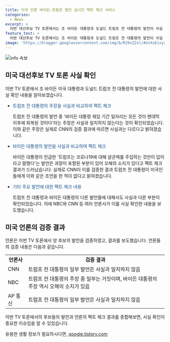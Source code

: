 ```yaml
---
title: 미국 언론 바이든·트럼프 발언 실시간 팩트 체크 서비스
categories:
  - News
excerpt: >
  이번 대선후보 TV 토론에서는 조 바이든 대통령과 도널드 트럼프 전 대통령의 발언이 사실 확인을 거쳐 논란이 되었습니다. 트럼프 전 대통령의 발언이 과장되거나 거짓이 많았고, 바이든 대통령도 사실과 다른 주장을 펼쳤다는 언론의 지적이 나왔습니다. 언론들은 두 후보의 주요 발언을 검증하며 각각의 발언이 사실과 부합하는지를 확인해 나갔습니다. (150자)
feature_text: >
  이번 대선후보 TV 토론에서는 조 바이든 대통령과 도널드 트럼프 전 대통령의 발언이 사실 확인을 거쳐 논란이 되었습니다. 트럼프 전 대통령의 발언이 과장되거나 거짓이 많았고, 바이든 대통령도 사실과 다른 주장을 펼쳤다는 언론의 지적이 나왔습니다. 언론들은 두 후보의 주요 발언을 검증하며 각각의 발언이 사실과 부합하는지를 확인해 나갔습니다. (150자)
image: 'https://blogger.googleusercontent.com/img/b/R29vZ2xl/AVvXsEixyZcFfHzMRdzZMjFBmAUKJYCLCGyLL1o632UiGVXcaFdKo_bkvkuCioo0uUKlGfBVcT3P84aROyZIXSBEx3Aw5nCQ3pTgDom1WDC4m8eifvWiAmWEEVb4x6G_l8C0QH225ldMjyaFvpxGEBGNO37VmDTDMHGhJPq73UglMfDca1-0aw/s1600/blogspot.png'
---
```


<p><img src="https://blogger.googleusercontent.com/img/b/R29vZ2xl/AVvXsEixyZcFfHzMRdzZMjFBmAUKJYCLCGyLL1o632UiGVXcaFdKo_bkvkuCioo0uUKlGfBVcT3P84aROyZIXSBEx3Aw5nCQ3pTgDom1WDC4m8eifvWiAmWEEVb4x6G_l8C0QH225ldMjyaFvpxGEBGNO37VmDTDMHGhJPq73UglMfDca1-0aw/s1600/blogspot.png" alt="info 속보" /></p>

<h2 data-ke-size="size26">미국 대선후보 TV 토론 사실 확인</h2>

<p>이번 TV 토론에서 조 바이든 미국 대통령과 도널드 트럼프 전 대통령의 발언에 대한 사실 확인 내용을 알아보겠습니다.</p>

<ul>
    <li><span style="color: #1a5490;">트럼프 전 대통령의 주장을 사실과 비교하여 팩트 체크</span></li>
        <p data-ke-size="size16">트럼프 전 대통령의 발언 중 '바이든 대통령 재임 기간 일자리는 모든 것이 팬데믹 이후에 회복된 것이다'라는 주장은 사실과 일치하지 않는다는 것이 확인되었습니다. 이와 같은 주장은 실제로 CNN의 검증 결과에 따르면 사실과는 다르다고 밝혀졌습니다.</p>
    <li><span style="color: #1a5490;">바이든 대통령의 발언을 사실과 비교하여 팩트 체크</span></li>
        <p data-ke-size="size16">바이든 대통령이 언급한 '트럼프는 코로나19에 대해 살균제를 주입하는 것만이 답이라고 말했다'는 발언은 과장이 포함된 부분이 있어 오해의 소지가 있다고 팩트 체크 결과가 드러났습니다. 실제로 CNN이 이를 검증한 결과 트럼프 전 대통령이 미국인들에게 이와 같은 조언을 한 적이 없다고 밝혀졌습니다.</p>
    <li><span style="color: #1a5490;">기타 주요 발언에 대한 팩트 체크 내용</span></li>
        <p data-ke-size="size16">트럼프 전 대통령과 바이든 대통령의 다른 발언들에 대해서도 사실과 다른 부분이 확인되었습니다. 이에 NBC와 CNN 등 여러 언론사가 이를 사실 확인한 내용을 보도했습니다.</p>
</ul>

<h2 data-ke-size="size26">미국 언론의 검증 결과</h2>

<p>언론은 이번 TV 토론에서 양 후보의 발언을 검증하였고, 결과를 보도했습니다. 언론들의 검증 내용은 다음과 같습니다.</p>

<table>
    <tr>
        <td style="text-align: center; height: 17px;"><b>언론사</b></td>
        <td style="text-align: center; height: 17px;"><b>검증 결과</b></td>
    </tr>
    <tr>
        <td style="text-align: left; height: 17px;">CNN</td>
        <td style="text-align: left; height: 17px;">트럼프 전 대통령의 일부 발언은 사실과 일치하지 않음</td>
    </tr>
    <tr>
        <td style="text-align: left; height: 17px;">NBC</td>
        <td style="text-align: left; height: 17px;">트럼프 전 대통령의 주장 중 일부는 거짓이며, 바이든 대통령의 주장 역시 오해의 소지가 있음</td>
    </tr>
    <tr>
        <td style="text-align: left; height: 17px;">AP 통신</td>
        <td style="text-align: left; height: 17px;">트럼프 전 대통령의 일부 발언은 사실과 일치하지 않음</td>
    </tr>
</table>

<p>이번 TV 토론에서의 후보들의 발언과 언론의 팩트 체크 결과를 종합해보면, 사실 확인이 중요한 이슈임을 알 수 있었습니다.</p>
유용한 생활 정보가 필요하시다면, <a href="https://qoogle.tistory.com" rel="dofollow">qoogle.tistory.com</a>



